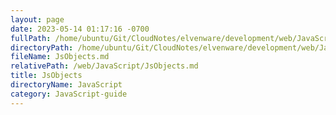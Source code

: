 ```yaml
---
layout: page
date: 2023-05-14 01:17:16 -0700
fullPath: /home/ubuntu/Git/CloudNotes/elvenware/development/web/JavaScript/JsObjects.md
directoryPath: /home/ubuntu/Git/CloudNotes/elvenware/development/web/JavaScript
fileName: JsObjects.md
relativePath: /web/JavaScript/JsObjects.md
title: JsObjects
directoryName: JavaScript
category: JavaScript-guide
---
```



